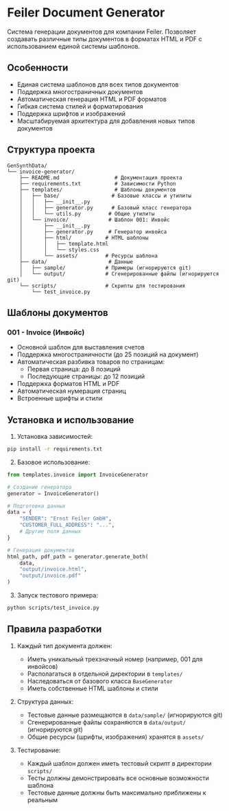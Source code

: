 # Feiler Document Generator

Система генерации документов для компании Feiler. Позволяет создавать различные типы документов в форматах HTML и PDF с использованием единой системы шаблонов.

## Особенности

- Единая система шаблонов для всех типов документов
- Поддержка многостраничных документов
- Автоматическая генерация HTML и PDF форматов
- Гибкая система стилей и форматирования
- Поддержка шрифтов и изображений
- Масштабируемая архитектура для добавления новых типов документов

## Структура проекта

```
GenSynthData/
└── invoice-generator/
    ├── README.md                  # Документация проекта
    ├── requirements.txt           # Зависимости Python
    ├── templates/                 # Шаблоны документов
    │   ├── base/                 # Базовые классы и утилиты
    │   │   ├── __init__.py
    │   │   ├── generator.py      # Базовый класс генератора
    │   │   └── utils.py         # Общие утилиты
    │   └── invoice/             # Шаблон 001: Инвойс
    │       ├── __init__.py
    │       ├── generator.py     # Генератор инвойса
    │       ├── html/           # HTML шаблоны
    │       │   ├── template.html
    │       │   └── styles.css
    │       └── assets/         # Ресурсы шаблона
    ├── data/                    # Данные
    │   ├── sample/             # Примеры (игнорируются git)
    │   └── output/             # Сгенерированные файлы (игнорируются git)
    └── scripts/                # Скрипты для тестирования
        └── test_invoice.py
```

## Шаблоны документов

### 001 - Invoice (Инвойс)
- Основной шаблон для выставления счетов
- Поддержка многостраничности (до 25 позиций на документ)
- Автоматическая разбивка товаров по страницам:
  - Первая страница: до 8 позиций
  - Последующие страницы: до 12 позиций
- Поддержка форматов HTML и PDF
- Автоматическая нумерация страниц
- Встроенные шрифты и стили

## Установка и использование

1. Установка зависимостей:
```bash
pip install -r requirements.txt
```

2. Базовое использование:
```python
from templates.invoice import InvoiceGenerator

# Создание генератора
generator = InvoiceGenerator()

# Подготовка данных
data = {
    "SENDER": "Ernst Feiler GmbH",
    "CUSTOMER_FULL_ADDRESS": "...",
    # Другие поля данных
}

# Генерация документов
html_path, pdf_path = generator.generate_both(
    data,
    "output/invoice.html",
    "output/invoice.pdf"
)
```

3. Запуск тестового примера:
```bash
python scripts/test_invoice.py
```

## Правила разработки

1. Каждый тип документа должен:
   - Иметь уникальный трехзначный номер (например, 001 для инвойсов)
   - Располагаться в отдельной директории в `templates/`
   - Наследоваться от базового класса `BaseGenerator`
   - Иметь собственные HTML шаблоны и стили

2. Структура данных:
   - Тестовые данные размещаются в `data/sample/` (игнорируются git)
   - Сгенерированные файлы сохраняются в `data/output/` (игнорируются git)
   - Общие ресурсы (шрифты, изображения) хранятся в `assets/`

3. Тестирование:
   - Каждый шаблон должен иметь тестовый скрипт в директории `scripts/`
   - Тесты должны демонстрировать все основные возможности шаблона
   - Тестовые данные должны быть максимально приближены к реальным 